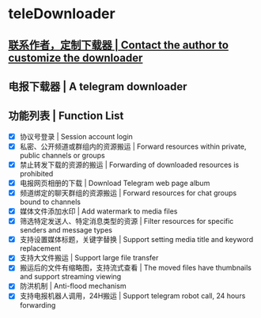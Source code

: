 # teleDownloader
## [联系作者，定制下载器 | Contact the author to customize the downloader ](https://t.me/Saturday_test)
## 电报下载器 | A telegram downloader
## 功能列表 | Function List
- [x] 协议号登录 | Session account login
- [x] 私密、公开频道或群组内的资源搬运 | Forward resources within private, public channels or groups
- [x] 禁止转发下载的资源的搬运 | Forwarding of downloaded resources is prohibited
- [x] 电报网页相册的下载 | Download Telegram web page album
- [x] 频道绑定的聊天群组的资源搬运 | Forward resources for chat groups bound to channels
- [x] 媒体文件添加水印 | Add watermark to media files
- [x] 筛选特定发送人、特定消息类型的资源 | Filter resources for specific senders and message types
- [x] 支持设置媒体标题，关键字替换 | Support setting media title and keyword replacement
- [x] 支持大文件搬运 | Support large file transfer
- [x] 搬运后的文件有缩略图，支持流式查看 | The moved files have thumbnails and support streaming viewing
- [x] 防洪机制 | Anti-flood mechanism
- [x] 支持电报机器人调用，24H搬运 | Support telegram robot call, 24 hours forwarding
